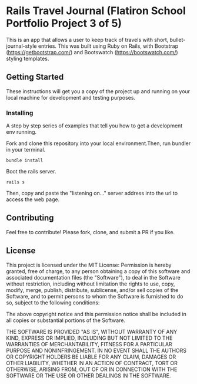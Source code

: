 # Rails Travel Journal (Flatiron School Portfolio Project 3 of 5)

This is an app that allows a user to keep track of travels with short, bullet-journal-style entries. This was built using Ruby on Rails, with Bootstrap (https://getbootstrap.com/) and Bootswatch (https://bootswatch.com/) styling templates.

## Getting Started

These instructions will get you a copy of the project up and running on your local machine for development and testing purposes.

### Installing

A step by step series of examples that tell you how to get a development env running.

Fork and clone this repository into your local environment.Then, run bundler in your terminal.

```
bundle install
```

Boot the rails server.

```
rails s
```

Then, copy and paste the "listening on..." server address into the url to access the web page.

## Contributing

Feel free to contribute! Please fork, clone, and submit a PR if you like.

## License

This project is licensed under the MIT License:
Permission is hereby granted, free of charge, to any person obtaining a copy of this software and associated documentation files (the "Software"), to deal in the Software without restriction, including without limitation the rights to use, copy, modify, merge, publish, distribute, sublicense, and/or sell copies of the Software, and to permit persons to whom the Software is furnished to do so, subject to the following conditions:

The above copyright notice and this permission notice shall be included in all copies or substantial portions of the Software.

THE SOFTWARE IS PROVIDED "AS IS", WITHOUT WARRANTY OF ANY KIND, EXPRESS OR IMPLIED, INCLUDING BUT NOT LIMITED TO THE WARRANTIES OF MERCHANTABILITY, FITNESS FOR A PARTICULAR PURPOSE AND NONINFRINGEMENT. IN NO EVENT SHALL THE AUTHORS OR COPYRIGHT HOLDERS BE LIABLE FOR ANY CLAIM, DAMAGES OR OTHER LIABILITY, WHETHER IN AN ACTION OF CONTRACT, TORT OR OTHERWISE, ARISING FROM, OUT OF OR IN CONNECTION WITH THE SOFTWARE OR THE USE OR OTHER DEALINGS IN THE SOFTWARE.
